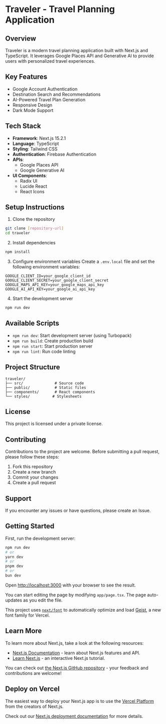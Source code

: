 # Traveler - Travel Planning Application

## Overview

Traveler is a modern travel planning application built with Next.js and TypeScript. It leverages Google Places API and Generative AI to provide users with personalized travel experiences.

## Key Features

- Google Account Authentication
- Destination Search and Recommendations
- AI-Powered Travel Plan Generation
- Responsive Design
- Dark Mode Support

## Tech Stack

- **Framework**: Next.js 15.2.1
- **Language**: TypeScript
- **Styling**: Tailwind CSS
- **Authentication**: Firebase Authentication
- **APIs**:
  - Google Places API
  - Google Generative AI
- **UI Components**:
  - Radix UI
  - Lucide React
  - React Icons

## Setup Instructions

1. Clone the repository

```bash
git clone [repository-url]
cd traveler
```

2. Install dependencies

```bash
npm install
```

3. Configure environment variables
   Create a `.env.local` file and set the following environment variables:

```
GOOGLE_CLIENT_ID=your_google_client_id
GOOGLE_CLIENT_SECRET=your_google_client_secret
GOOGLE_MAPS_API_KEY=your_google_maps_api_key
GOOGLE_AI_API_KEY=your_google_ai_api_key
```

4. Start the development server

```bash
npm run dev
```

## Available Scripts

- `npm run dev`: Start development server (using Turbopack)
- `npm run build`: Create production build
- `npm run start`: Start production server
- `npm run lint`: Run code linting

## Project Structure

```
traveler/
├── src/              # Source code
├── public/           # Static files
├── components/       # React components
└── styles/          # Stylesheets
```

## License

This project is licensed under a private license.

## Contributing

Contributions to the project are welcome. Before submitting a pull request, please follow these steps:

1. Fork this repository
2. Create a new branch
3. Commit your changes
4. Create a pull request

## Support

If you encounter any issues or have questions, please create an Issue.

## Getting Started

First, run the development server:

```bash
npm run dev
# or
yarn dev
# or
pnpm dev
# or
bun dev
```

Open [http://localhost:3000](http://localhost:3000) with your browser to see the result.

You can start editing the page by modifying `app/page.tsx`. The page auto-updates as you edit the file.

This project uses [`next/font`](https://nextjs.org/docs/app/building-your-application/optimizing/fonts) to automatically optimize and load [Geist](https://vercel.com/font), a new font family for Vercel.

## Learn More

To learn more about Next.js, take a look at the following resources:

- [Next.js Documentation](https://nextjs.org/docs) - learn about Next.js features and API.
- [Learn Next.js](https://nextjs.org/learn) - an interactive Next.js tutorial.

You can check out [the Next.js GitHub repository](https://github.com/vercel/next.js) - your feedback and contributions are welcome!

## Deploy on Vercel

The easiest way to deploy your Next.js app is to use the [Vercel Platform](https://vercel.com/new?utm_medium=default-template&filter=next.js&utm_source=create-next-app&utm_campaign=create-next-app-readme) from the creators of Next.js.

Check out our [Next.js deployment documentation](https://nextjs.org/docs/app/building-your-application/deploying) for more details.

```

```

